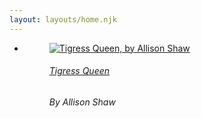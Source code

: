 ```yaml
---
layout: layouts/home.njk
---
```


<section class="promo-banner">
	<ul>
		<li>
		<figure class="banner-block">
			<a href="/comics/tigress-queen" class="banner-image"><img src="/img/BANR_TIGRESS-QUEEN.png" alt="Tigress Queen, by Allison Shaw" /></a> 
			<figcaption class="banner-caption">
				<h6 class="banner-title"><a href="/comics/tigress-queen"> Tigress Queen</a> </h6>
				<cite class="banner-credit">By Allison Shaw</cite> 
			</figcaption>
		</figure>
		</li>
	</ul>
</section>
